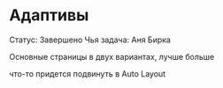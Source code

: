 # Адаптивы

Статус: Завершено
Чья задача: Аня Бирка

Основные страницы в двух вариантах, лучше больше

что-то придется подвинуть в Auto Layout
